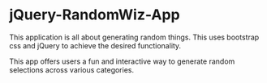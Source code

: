 # jQuery-RandomWiz-App
This application is all about generating random things. This uses bootstrap css and jQuery to achieve the desired functionality.

This app offers users a fun and interactive way to generate random selections across various categories.